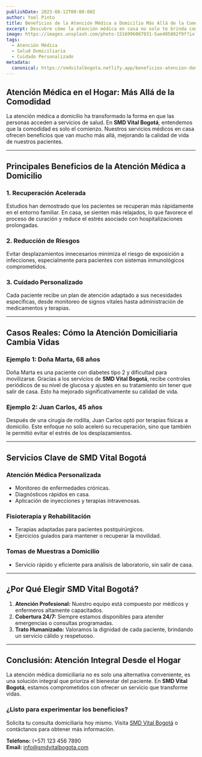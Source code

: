 ```yaml
---
publishDate: 2023-08-12T00:00:00Z
author: Yoel Pinto
title: Beneficios de la Atención Médica a Domicilio Más Allá de la Comodidad
excerpt: Descubre cómo la atención médica en casa no solo te brinda comodidad, sino que también mejora la recuperación y reduce riesgos, ofreciendo un cuidado más personalizado y eficaz.
image: https://images.unsplash.com/photo-1516996087931-5ae405802f9f?ixlib=rb-4.0.3&ixid=M3wxMjA3fDB8MHxwaG90by1wYWdlfHx8fGVufDB8fHx8fA%3D%3D&auto=format&fit=crop&w=2070&q=80
tags:
  - Atención Médica
  - Salud Domiciliaria
  - Cuidado Personalizado
metadata:
  canonical: https://smdvitalbogota.netlify.app/beneficios-atencion-domiciliaria
---
```


## Atención Médica en el Hogar: Más Allá de la Comodidad

La atención médica a domicilio ha transformado la forma en que las personas acceden a servicios de salud. En **SMD Vital Bogotá**, entendemos que la comodidad es solo el comienzo. Nuestros servicios médicos en casa ofrecen beneficios que van mucho más allá, mejorando la calidad de vida de nuestros pacientes.

---

## Principales Beneficios de la Atención Médica a Domicilio

### **1. Recuperación Acelerada**

Estudios han demostrado que los pacientes se recuperan más rápidamente en el entorno familiar. En casa, se sienten más relajados, lo que favorece el proceso de curación y reduce el estrés asociado con hospitalizaciones prolongadas.

### **2. Reducción de Riesgos**

Evitar desplazamientos innecesarios minimiza el riesgo de exposición a infecciones, especialmente para pacientes con sistemas inmunológicos comprometidos.

### **3. Cuidado Personalizado**

Cada paciente recibe un plan de atención adaptado a sus necesidades específicas, desde monitoreo de signos vitales hasta administración de medicamentos y terapias.

---

## Casos Reales: Cómo la Atención Domiciliaria Cambia Vidas

### **Ejemplo 1: Doña Marta, 68 años**

Doña Marta es una paciente con diabetes tipo 2 y dificultad para movilizarse. Gracias a los servicios de **SMD Vital Bogotá**, recibe controles periódicos de su nivel de glucosa y ajustes en su tratamiento sin tener que salir de casa. Esto ha mejorado significativamente su calidad de vida.

### **Ejemplo 2: Juan Carlos, 45 años**

Después de una cirugía de rodilla, Juan Carlos optó por terapias físicas a domicilio. Este enfoque no solo aceleró su recuperación, sino que también le permitió evitar el estrés de los desplazamientos.

---

## Servicios Clave de SMD Vital Bogotá

### **Atención Médica Personalizada**

- Monitoreo de enfermedades crónicas.
- Diagnósticos rápidos en casa.
- Aplicación de inyecciones y terapias intravenosas.

### **Fisioterapia y Rehabilitación**

- Terapias adaptadas para pacientes postquirúrgicos.
- Ejercicios guiados para mantener o recuperar la movilidad.

### **Tomas de Muestras a Domicilio**

- Servicio rápido y eficiente para análisis de laboratorio, sin salir de casa.

---

## ¿Por Qué Elegir SMD Vital Bogotá?

1. **Atención Profesional:** Nuestro equipo está compuesto por médicos y enfermeros altamente capacitados.
2. **Cobertura 24/7:** Siempre estamos disponibles para atender emergencias o consultas programadas.
3. **Trato Humanizado:** Valoramos la dignidad de cada paciente, brindando un servicio cálido y respetuoso.

---

## Conclusión: Atención Integral Desde el Hogar

La atención médica domiciliaria no es solo una alternativa conveniente, es una solución integral que prioriza el bienestar del paciente. En **SMD Vital Bogotá**, estamos comprometidos con ofrecer un servicio que transforme vidas.

### **¿Listo para experimentar los beneficios?**

Solicita tu consulta domiciliaria hoy mismo. Visita [SMD Vital Bogotá](https://smdvitalbogota.netlify.app/) o contáctanos para obtener más información.

**Teléfono:** (+57) 123 456 7890  
**Email:** info@smdvitalbogota.com
